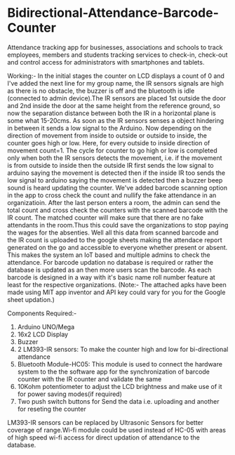 # Bidirectional-Attendance-Barcode-Counter
Attendance tracking app for businesses, associations and schools to track employees, members and students tracking services to check-in, check-out and control access for administrators with smartphones and tablets.

Working:-
In the initial stages the counter on LCD displays a count of 0 and I've added the next line for my group name, the IR sensors signals are high as there is no obstacle, the buzzer is off and the bluetooth is idle (connected to admin device).The IR sensors are placed 1st outside the door and 2nd inside the door at the same height from the reference ground, so now the separation distance between both the IR in a horizontal plane is some what 15-20cms. As soon as the IR sensors senses a object hindering in between it sends a low signal to the Arduino. Now depending on the direction of movement from inside to outside or outside to inside, the counter goes high or low. Here, for every outside to inside direction of movement count=1. The cycle for counter to go high or low is completed only when both the IR sensors detects the movement, i.e. if the movement is from outside to inside then the outside IR first sends the low signal to arduino saying the movement is detected then if the inside IR too sends the low signal to arduino saying the movement is detected then a buzzer beep sound is heard updating the counter. We've added barcode scanning option in the app to cross check the count and nullify the fake attendance in an organizatioin. After the last person enters a room, the admin can send the total count and cross check the counters with the scanned barcode with the IR count. The matched counter will make sure that there are no fake attendants in the room.Thus this could save the organizations to stop paying the wages for the absenties. Well all this data from scanned barcode and the IR count is uploaded to the google sheets making the attendace report generated on the go and accessible to everyone whether present or absent. This makes the system an IoT based and multiple admins to check the attendance. For barcode updation no database is required or rather the database is updated as an then more users scan the barcode. As each barcode is designed in a way with it's basic name roll number feature at least for the respective organizations.
(Note:- The attached apks have been made using MIT app inventor and API key could vary for you for the Google sheet updation.)

Components Required:-
1. Arduino UNO/Mega
2. 16x2 LCD Display
3. Buzzer
4. 2 LM393-IR sensors: To make the counter high and low for bi-directional attendance
5. Bluetooth Module-HC05: This module is used to connect the hardware system to the the software app for the synchronization of barcode counter with the IR counter and validate the same
6. 10Kohm potentiometer to adjust the LCD brightness and make use of it for power saving modes(if required)
7. Two push switch buttons for Send the data i.e. uploading and another for reseting the counter

LM393-IR sensors can be replaced by Ultrasonic Sensors for better coverage of range.Wi-fi module could be used instead of HC-05 with areas of high speed wi-fi access for direct updation of attendance to the database.
